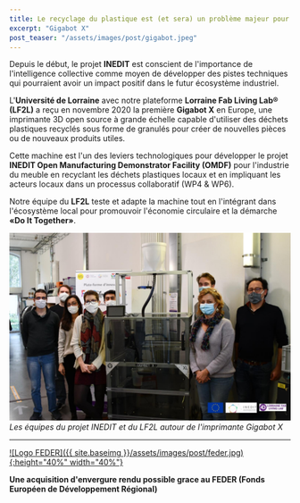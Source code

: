 ```yaml
---
title: Le recyclage du plastique est (et sera) un problème majeur pour le nettoyage après ces temps difficiles liés à la crise sanitaire
excerpt: "Gigabot X"
post_teaser: "/assets/images/post/gigabot.jpeg"
---
```


Depuis le début, le projet **INEDIT** est conscient de l'importance de l'intelligence collective comme moyen de développer des pistes techniques qui pourraient avoir un impact positif dans le futur écosystème industriel.  


L'**Université de Lorraine** avec notre plateforme **Lorraine Fab Living Lab® (LF2L)** a reçu en novembre 2020 la première **Gigabot X** en Europe, une imprimante 3D open source à grande échelle capable d'utiliser des déchets plastiques recyclés sous forme de granulés pour créer de nouvelles pièces ou de nouveaux produits utiles.  


Cette machine est l'un des leviers technologiques pour développer le projet **INEDIT Open Manufacturing Demonstrator Facility (OMDF)** pour l'industrie du meuble en recyclant les déchets plastiques locaux et en impliquant les acteurs locaux dans un processus collaboratif (WP4 & WP6).  


Notre équipe du **LF2L** teste et adapte la machine tout en l'intégrant dans l'écosystème local pour promouvoir l'économie circulaire et la démarche **«Do It Together»**. 

![INEDIT Team around the Gigabot X](/assets/images/post/gigabot.jpeg)
*Les équipes du projet INEDIT et du LF2L autour de l'imprimante Gigabot X* 

-----------



<a href="https://www.europe-en-france.gouv.fr/fr/fonds-europeens/fonds-europeen-de-developpement-regional-FEDER">![Logo FEDER]({{ site.baseimg }}/assets/images/post/feder.jpg){:height="40%" width="40%"}</a>  

 **Une acquisition d'envergure rendu possible grace au FEDER (Fonds Européen de Développement Régional)** 
